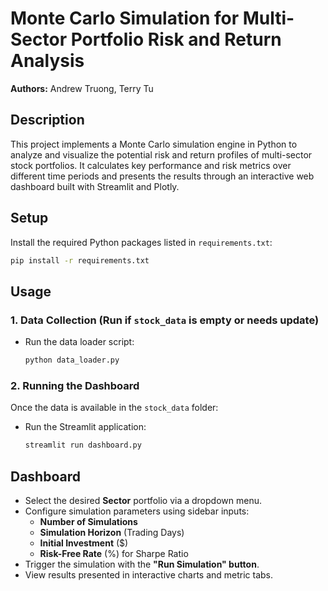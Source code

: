 # Monte Carlo Simulation for Multi-Sector Portfolio Risk and Return Analysis

**Authors:** Andrew Truong, Terry Tu

## Description

This project implements a Monte Carlo simulation engine in Python to analyze and visualize the potential risk and return profiles of multi-sector stock portfolios. It calculates key performance and risk metrics over different time periods and presents the results through an interactive web dashboard built with Streamlit and Plotly.

## Setup

Install the required Python packages listed in `requirements.txt`:

```bash
pip install -r requirements.txt
```

## Usage

### 1. Data Collection (Run if `stock_data` is empty or needs update)

* Run the data loader script:
    ```bash
    python data_loader.py
    ```

### 2. Running the Dashboard

Once the data is available in the `stock_data` folder:

* Run the Streamlit application:
    ```bash
    streamlit run dashboard.py
    ```

## Dashboard

* Select the desired **Sector** portfolio via a dropdown menu.
* Configure simulation parameters using sidebar inputs:
    * **Number of Simulations**
    * **Simulation Horizon** (Trading Days)
    * **Initial Investment** ($)
    * **Risk-Free Rate** (%) for Sharpe Ratio
* Trigger the simulation with the **"Run Simulation" button**.
* View results presented in interactive charts and metric tabs.
